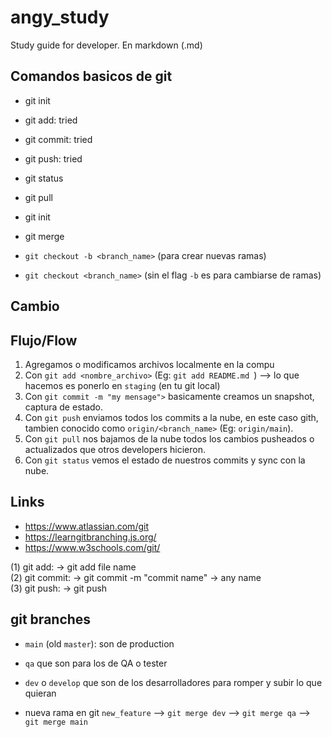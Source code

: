 # angy_study
Study guide for developer. En markdown (.md)

## Comandos basicos de git

- git init
- git add: tried
- git commit: tried
- git push: tried
- git status
- git pull
- git init

- git merge
- `git checkout -b <branch_name>` (para crear nuevas ramas)
- `git checkout <branch_name>` (sin el flag `-b` es para cambiarse de ramas)
## Cambio

## Flujo/Flow

1. Agregamos o modificamos archivos localmente en la compu
2. Con `git add <nombre_archivo>` (Eg: `git add README.md `) --> lo que hacemos es ponerlo en `staging` (en tu git local)
3. Con `git commit -m "my mensage">` basicamente creamos un snapshot, captura de estado.
4. Con `git push` enviamos todos los commits a la nube, en este caso gith, tambien conocido como `origin/<branch_name>` (Eg: `origin/main`).
5. Con `git pull` nos bajamos de la nube todos los cambios pusheados o actualizados que otros developers hicieron.
6. Con `git status` vemos el estado de nuestros commits y sync con la nube.


## Links

- https://www.atlassian.com/git 
- https://learngitbranching.js.org/
- https://www.w3schools.com/git/


 (1) git add: -> git add file name <br>
 (2) git commit: -> git commit -m "commit name" -> any name <br>
 (3) git push: -> git push 

## git branches

- `main` (old `master`): son de production
- `qa` que son para los de QA o tester
- `dev` o `develop` que son de los desarrolladores para romper y subir lo que quieran

- nueva rama en git `new_feature` --> `git merge dev` --> `git merge qa` --> `git merge main`